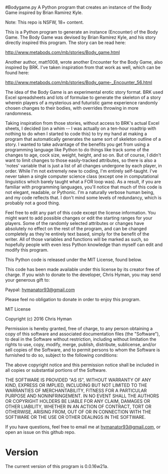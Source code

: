 #Bodygame.py
A Python program that creates an instance of the Body Game inspired by Brian Ramirez Kyle.

Note: This repo is NSFW, 18+ content.

This is a Python program to generate an instance (Encounter) of the Body Game.
The Body Game was devised by Brian Ramirez Kyle, and his story directly inspired
this program. The story can be read here:

http://www.metabods.com/mb/stories/Body_game.html

Another author, matt1008, wrote another Encounter for the Body Game, also inspired by
BRK. I've taken inspiration from that work as well, which can be found here:

http://www.metabods.com/mb/stories/Body_game-_Encounter_56.html

The idea of the Body Game is an experimental erotic story format. BRK used Excel
spreadsheets and lots of formulae to generate the skeleton of a story wherein players
of a mysterious and futuristic game experience randomly chosen changes to their bodies,
with overrides throwing in more randomness.

Taking inspiration from those stories, without access to BRK's actual Excel sheets,
I decided (on a whim -- I was actually on a ten-hour roadtrip with nothing to do when
I started to code this) to try my hand at making a program that automatically generates
the same sort of skeleton outline of a story. I wanted to take advantage of the benefits
you get from using a programming language like Python to do things like track some of
the changes to age, cock size, weight, height, and so on. But of course, I didn't want
to limit changes to those easily-tracked attributes, so there is also a 'notes' variable
that is just a list of all changes undergone by each player, in order.
While I'm not extremely new to coding, I'm entirely self-taught. I've never taken a
single computer science class (except one in computational linguistics which barely
taught what a FOR loop was). As a result, if you are familiar with programming
languages, you'll notice that much of this code is not elegant, readable, or Pythonic.
I'm a naturally verbose human being, and my code reflects that. I don't mind some levels
of redundancy, which is probably not a good thing.

Feel free to edit any part of this code except the license information. You might want to
add possible changes or edit the starting ranges for your players. Some of the randomly
selected attributes or changes have absolutely no effect on the rest of the program, and
can be changed completely as they're entirely text based, simply for the benefit of the
writer. All of those variables and functions will be marked as such, so hopefully people
with even less Python knowledge than myself can edit and modify this program.

This Python code is released under the MIT License, found below.

This code has been made available under this license by its creator free of charge.
If you wish to donate to the developer, Chris Hyman, you may send your generous gift to:

Paypal: hymanator93@gmail.com

Please feel no obligation to donate in order to enjoy this program.

MIT License

Copyright (c) 2016 Chris Hyman

Permission is hereby granted, free of charge, to any person obtaining a copy
of this software and associated documentation files (the "Software"), to deal
in the Software without restriction, including without limitation the rights
to use, copy, modify, merge, publish, distribute, sublicense, and/or sell
copies of the Software, and to permit persons to whom the Software is
furnished to do so, subject to the following conditions:

The above copyright notice and this permission notice shall be included in all
copies or substantial portions of the Software.

THE SOFTWARE IS PROVIDED "AS IS", WITHOUT WARRANTY OF ANY KIND, EXPRESS OR
IMPLIED, INCLUDING BUT NOT LIMITED TO THE WARRANTIES OF MERCHANTABILITY,
FITNESS FOR A PARTICULAR PURPOSE AND NONINFRINGEMENT. IN NO EVENT SHALL THE
AUTHORS OR COPYRIGHT HOLDERS BE LIABLE FOR ANY CLAIM, DAMAGES OR OTHER
LIABILITY, WHETHER IN AN ACTION OF CONTRACT, TORT OR OTHERWISE, ARISING FROM,
OUT OF OR IN CONNECTION WITH THE SOFTWARE OR THE USE OR OTHER DEALINGS IN THE
SOFTWARE.

If you have questions, feel free to email me at hymanator93@gmail.com, or open an issue on this github repo.

# Version
The current version of this program is 0.0.16w21a.
